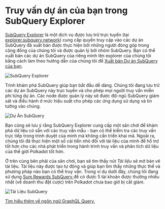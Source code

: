 # Truy vấn dự án của bạn trong SubQuery Explorer

[SubQuery Explorer](https://explorer.subquery.network) là một dịch vụ được lưu trữ trực tuyến (tại [explorer.subquery.network](https://explorer.subquery.network)) cung cấp quyền truy cập vào các dự án SubQuery đã xuất bản được thực hiện bởi những người đóng góp trong cộng đồng của chúng tôi và được quản lý bởi nhóm SubQuery. Bạn có thể xuất bản các dự án SubQuery của riêng mình lên explorer của chúng tôi bằng cách làm theo hướng dẫn của chúng tôi để [Xuất bản Dự án SubQuery của bạn](../run_publish/publish.md).

![SubQuery Explorer](https://static.subquery.network/media/explorer/explorer-header.png)

Trình khám phá SubQuery giúp bạn bắt đầu dễ dàng. Chúng tôi đang lưu trữ các dự án SubQuery này trực tuyến và cho phép mọi người truy vấn miễn phí từng dự án. Các node được quản lý này sẽ được đội ngũ SubQuery giám sát và điều hành ở mức hiệu suất cho phép các ứng dụng sử dụng và tin tưởng vào chúng.

![Dự Án SubQuery](https://static.subquery.network/media/explorer/explorer-project.png)

Bạn cũng sẽ lưu ý rằng SubQuery Explorer cung cấp một sân chơi để khám phá dữ liệu có sẵn với các truy vấn mẫu - bạn có thể kiểm tra các truy vấn trực tiếp trong trình duyệt của mình mà không cần triển khai mã. Ngoài ra, chúng tôi đã thực hiện một số cải tiến nhỏ đối với tài liệu của mình để hỗ trợ tốt hơn cho các nhà phát triển trong hành trình truy vấn và phân tích dữ liệu của thế giới Polkadot tốt hơn.

Ở trên cùng bên phải của sân chơi, bạn sẽ tìm thấy nút _Tài liệu_ sẽ mở bản vẽ tài liệu. Tài liệu này được tạo tự động và giúp bạn tìm thấy những thực thể và phương pháp nào bạn có thể truy vấn. Trong ví dụ dưới đây, chúng tôi đang sử dụng [ Sum Rewards SubQuery ](https://explorer.subquery.network/subquery/OnFinality-io/sum-reward) để có được 5 tài khoản được thưởng nhiều nhất (về doanh thu đặt cược) trên Polkadot chưa bao giờ bị cắt giảm.

![Tài Liệu SubQuery](https://static.subquery.network/media/explorer/explorer-documentation.png)

[Tìm hiểu thêm về ngôn ngữ GraphQL Query.](./graphql.md)
